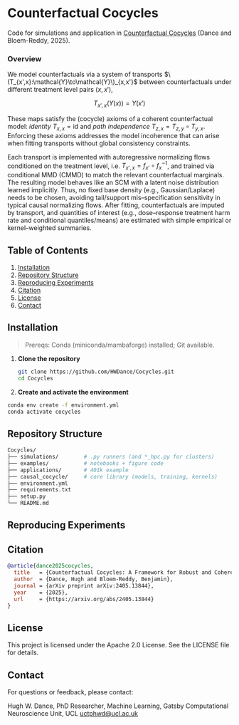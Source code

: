 # Counterfactual Cocycles
Code for simulations and application in [Counterfactual Cocycles](https://arxiv.org/abs/2405.13844) (Dance and Bloem-Reddy, 2025).

### Overview
We model counterfactuals via a system of transports $\(T_{x',x}:\mathcal{Y}\to\mathcal{Y}\)_{x,x'}$ between counterfactuals under different treatment level pairs $(x,x')$,

$$T_{x',x}(Y(x))=Y(x')$$

These maps satisfy the (cocycle) axioms of a coherent counterfactual model:
*identity* $T_{x,x}=\mathrm{id}$ and *path independence*
$T_{z,x}=T_{z,y}\circ T_{y,x}$. Enforcing these axioms addresses the model incoherence that can arise when fitting transports without global consistency constraints.

Each transport is implemented with autoregressive normalizing flows conditioned on the treatment level, i.e.  $T_{x',x}=f_{x'}\circ f_x^{-1}$,
and trained via conditional MMD (CMMD) to match the relevant counterfactual
marginals. The resulting model behaves like an SCM with a latent noise distribution learned implicitly. Thus, no fixed base density (e.g., Gaussian/Laplace) needs to be chosen, avoiding
tail/support mis–specification sensitivity in typical causal normalizing flows. After fitting, counterfactuals are
imputed by transport, and quantities of interest (e.g., dose–response treatment harm rate and
conditional quantiles/means) are estimated with simple empirical or kernel–weighted summaries.

## Table of Contents
1. [Installation](#installation)  
3. [Repository Structure](#repository-structure)  
4. [Reproducing Experiments](#reproducing-experiments)
5. [Citation](#citation)
6. [License](#license)
7. [Contact](#contact)

## Installation

> Prereqs: Conda (miniconda/mambaforge) installed; Git available.

1. **Clone the repository**
   ```bash
   git clone https://github.com/HWDance/Cocycles.git
   cd Cocycles
   ```
   
2. **Create and activate the environment**
  ```bash
  conda env create -f environment.yml
  conda activate cocycles
  ```
## Repository Structure
```bash
Cocycles/
├── simulations/        # .py runners (and *_hpc.py for clusters)
├── examples/           # notebooks + figure code
├── applications/       # 401k example
├── causal_cocycle/     # core library (models, training, kernels)
├── environment.yml
├── requirements.txt
├── setup.py
└── README.md

```
## Reproducing Experiments 

## Citation
```bibtex
@article{dance2025cocycles,
  title   = {Counterfactual Cocycles: A Framework for Robust and Coherent Counterfactual Transports},
  author  = {Dance, Hugh and Bloem-Reddy, Benjamin},
  journal = {arXiv preprint arXiv:2405.13844},
  year    = {2025},
  url     = {https://arxiv.org/abs/2405.13844}
}
```

## License
This project is licensed under the Apache 2.0 License. See the LICENSE file for details.

## Contact
For questions or feedback, please contact:

Hugh W. Dance,
PhD Researcher, Machine Learning,
Gatsby Computational Neuroscience Unit, UCL
uctphwd@ucl.ac.uk
